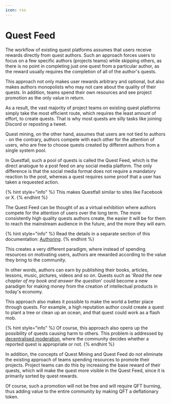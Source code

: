 ```yaml
---
icon: rss
---
```


# Quest Feed

The workflow of existing quest platforms assumes that users receive rewards directly from quest authors. Such an approach forces users to focus on a few specific authors (projects teams) while skipping others, as there is no point in completing just one quest from a particular author, as the reward usually requires the completion of all of the author's quests.

This approach not only makes user rewards arbitrary and optional, but also makes authors monopolists who may not care about the quality of their quests. In addition, teams spend their own resources and see project promotion as the only value in return.

As a result, the vast majority of project teams on existing quest platforms simply take the most efficient route, which requires the least amount of effort, to create quests. That is why most quests are silly tasks like joining Discord or reposting a tweet.

Quest mining, on the other hand, assumes that users are not tied to authors - on the contrary, authors compete with each other for the attention of users, who are free to choose quests created by different authors from a single system pool.

In Questfall, such a pool of quests is called the Quest Feed, which is the direct analogue to a post feed on any social media platform. The only difference is that the social media format does not require a mandatory reaction to the post, whereas a quest requires some proof that a user has taken a requested action.

{% hint style="info" %}
This makes Questfall similar to sites like Facebook or X.
{% endhint %}

The Quest Feed can be thought of as a virtual exhibition where authors compete for the attention of users over the long term. The more consistently high quality quests authors create, the easier it will be for them to reach the mainstream audience in the future, and the more they will earn.

{% hint style="info" %}
Read the details in a separate section of this documentation: [Authoring](broken-reference).
{% endhint %}

This creates a very different paradigm, where instead of spending resources on motivating users, authors are rewarded according to the value they bring to the community.

In other words, authors can earn by publishing their books, articles, lessons, music, pictures, videos and so on. Quests such as '_Read the new chapter of my book and answer the question_' could become a new paradigm for making money from the creation of intellectual products in today's economy.

This approach also makes it possible to make the world a better place through quests. For example, a high reputation author could create a quest to plant a tree or clean up an ocean, and that quest could work as a flash mob.

{% hint style="info" %}
Of course, this approach also opens up the possibility of quests causing harm to others. This problem is addressed by[ decentralised moderation](broken-reference), where the community decides whether a reported quest is appropriate or not.
{% endhint %}

In addition, the concepts of Quest Mining and Quest Feed do not eliminate the existing approach of teams spending resources to promote their projects. Project teams can do this by increasing the base reward of their quests, which will make the quest more visible in the Quest Feed, since it is primarily sorted by quest rewards.&#x20;

Of course, such a promotion will not be free and will require QFT burning, thus adding value to the entire community by making QFT a deflationary token.
